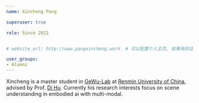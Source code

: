 ```yaml
---
name: Xincheng Pang

superuser: true

role: Since 2022


# website_url: http://www.pangxincheng.work  # 可以配置个人主页, 如果有的话

user_groups:
- Alumni
---
```

Xincheng is a master student in [GeWu-Lab](https://gewu-lab.github.io/) at [Renmin University of China](https://www.ruc.edu.cn/), advised by Prof. [Di Hu](https://dtaoo.github.io/). Currently his research interests focus on scene understanding in embodied ai with multi-modal.
